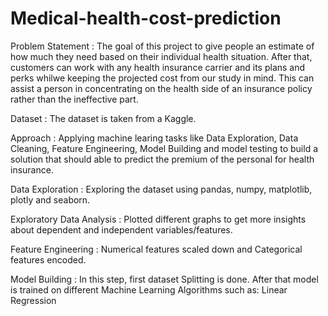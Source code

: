 # Medical-health-cost-prediction

Problem Statement :
The goal of this project to give people an estimate of how much they need based on their individual health situation.
After that, customers can work with any health insurance carrier and its plans and perks whilwe keeping the projected cost from our study in mind.
This can assist a person in concentrating on the health side of an insurance policy rather than the ineffective part.

Dataset :
The dataset is taken from a Kaggle. 

Approach :
Applying machine learing tasks like Data Exploration, Data Cleaning, Feature Engineering, Model Building and model testing to build a solution that should able to predict the premium of the personal for health insurance.

Data Exploration : Exploring the dataset using pandas, numpy, matplotlib, plotly and seaborn.

Exploratory Data Analysis : Plotted different graphs to get more insights about dependent and independent variables/features.

Feature Engineering : Numerical features scaled down and Categorical features encoded.

Model Building : In this step, first dataset Splitting is done. After that model is trained on different Machine Learning Algorithms such as:
Linear Regression

